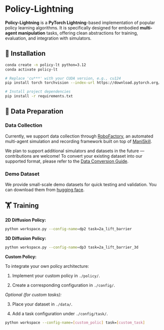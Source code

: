 # Policy-Lightning

**Policy-Lightning** is a **PyTorch Lightning**-based implementation of popular policy learning algorithms. It is specifically designed for embodied **multi-agent manipulation** tasks, offering clean abstractions for training, evaluation, and integration with simulators.

## 🚀 Installation

```bash
conda create -n policy-lt python=3.12
conda activate policy-lt

# Replace 'cu***' with your CUDA version, e.g., cu124
pip install torch torchvision --index-url https://download.pytorch.org/whl/cu***

# Install project dependencies
pip install -r requirements.txt
```

## 📁 Data Preparation

### Data Collection

Currently, we support data collection through [RoboFactory](https://github.com/MARS-EAI/RoboFactory), an automated multi-agent simulation and recording framework built on top of [ManiSkill](https://www.maniskill.ai/).

We plan to support additional simulators and datasets in the future — contributions are welcome!
To convert your existing dataset into our supported format, please refer to the [Data Conversion Guide](docs/data_convert.md).

### Demo Dataset

We provide small-scale demo datasets for quick testing and validation. You can download them from [hugging face](https://huggingface.co/datasets/Ziyeeee/Policy-Lightning/tree/main/demo).

## 🏋️ Training

**2D Diffusion Policy:**

```bash
python workspace.py --config-name=dp2 task=2a_lift_barrier
```

**3D Diffusion Policy:**

```bash
python workspace.py --config-name=dp3 task=2a_lift_barrier_3d
```

**Custom Policy:**

To integrate your own policy architecture:

1. Implement your custom policy in `./policy/`.

2. Create a corresponding configuration in `./config/`.

*Optional (for custom tasks):*

3. Place your dataset in `./data/`.

4. Add a task configuration under `./config/task/`.

```bash
python workspace --config-name=[custom_polic] task=[custom_task]
```
